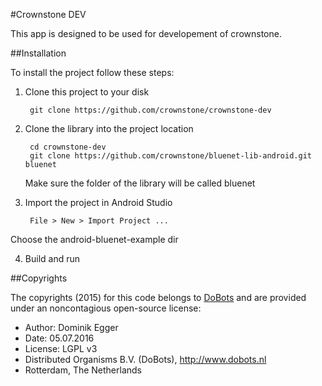 #Crownstone DEV

This app is designed to be used for developement of crownstone. 

##Installation

To install the project follow these steps:

1. Clone this project to your disk

        git clone https://github.com/crownstone/crownstone-dev

2. Clone the library into the project location

        cd crownstone-dev
        git clone https://github.com/crownstone/bluenet-lib-android.git bluenet

    Make sure the folder of the library will be called bluenet

3. Import the project in Android Studio

        File > New > Import Project ...
Choose the android-bluenet-example dir

4. Build and run

##Copyrights

The copyrights (2015) for this code belongs to [DoBots](http://dobots.nl) and are provided under an noncontagious open-source license:

* Author: Dominik Egger
* Date: 05.07.2016
* License: LGPL v3
* Distributed Organisms B.V. (DoBots), http://www.dobots.nl
* Rotterdam, The Netherlands
